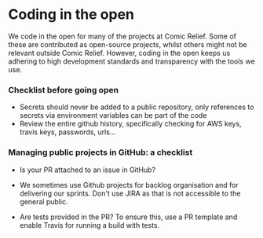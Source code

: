 # Coding in the open

We code in the open for many of the projects at Comic Relief. Some of these are contributed as open-source projects, whilst others might not be relevant outside Comic Relief. However, coding in the open keeps us adhering to high development standards and transparency with the tools we use.

### Checklist before going open

* Secrets should never be added to a public repository, only references to secrets via environment variables can be part of the code
* Review the entire github history, specifically checking for AWS keys, travis keys, passwords, urls... 

### Managing public projects in GitHub: a checklist

* Is your PR attached to an issue in GitHub?
* We sometimes use Github projects for backlog organisation and for delivering our sprints. Don't use JIRA as that is not accessible to the general public.

* Are tests provided in the PR? To ensure this, use a PR template and enable Travis for running a build with tests. 
